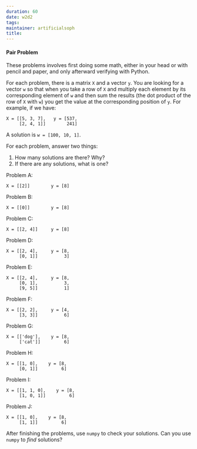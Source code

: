 ```yaml
---
duration: 60
date: w2d2
tags:
maintainer: artificialsoph
title:
---
```


#### Pair Problem

These problems involves first doing some math, either in your head or with pencil and paper, and only afterward verifying with Python.

For each problem, there is a matrix `X` and a vector `y`. You are looking for a vector `w` so that when you take a row of `X` and multiply each element by its corresponding element of `w` and then sum the results (the dot product of the row of `X` with `w`) you get the value at the corresponding position of `y`. For example, if we have:

```
X = [[5, 3, 7],   y = [537,
     [2, 4, 1]]        241]
```

A solution is `w = [100, 10, 1]`.

For each problem, answer two things:

 1. How many solutions are there? Why?
 2. If there are any solutions, what is one?


Problem A:

```
X = [[2]]        y = [8]
```


Problem B:

```
X = [[0]]        y = [8]
```


Problem C:

```
X = [[2, 4]]     y = [8]
```


Problem D:

```
X = [[2, 4],     y = [8,
     [0, 1]]          3]
```


Problem E:

```
X = [[2, 4],     y = [8,
     [0, 1],          3,
     [9, 5]]          1]
```


Problem F:

```
X = [[2, 2],     y = [4,
     [3, 3]]          6]
```


Problem G:

```
X = [['dog'],    y = [8,
     ['cat']]         6]
```


Problem H:

```
X = [[1, 0],    y = [8,
     [0, 1]]         6]
```


Problem I:

```
X = [[1, 1, 0],    y = [8,
     [1, 0, 1]]         6]
```


Problem J:

```
X = [[1, 0],    y = [8,
     [1, 1]]         6]
```


After finishing the problems, use `numpy` to check your solutions. Can you use `numpy` to _find_ solutions?
